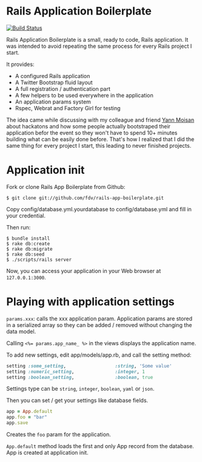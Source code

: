 Rails Application Boilerplate
=============================

[![Build Status](https://travis-ci.org/fdv/rails-app-boilerplate.png)](https://travis-ci.org/fdv/rails-app-boilerplate)

Rails Application Boilerplate is a small, ready to code, Rails application. It was intended to avoid repeating the same process for every Rails project I start.

It provides:

* A configured Rails application 
* A Twitter Bootstrap fluid layout
* A full registration / authentication part
* A few helpers to be used everywhere in the application
* An application params system
* Rspec, Webrat and Factory Girl for testing

The idea came while discussing with my colleague and friend [Yann Moisan](https://github.com/YannMoisan) about hackatons and how some people actually bootstraped their application befor the event so they won't have to spend 10+ minutes building what can be easily done before. That's how I realized that I did the same thing for every project I start, this leading to never finished projects.

# Application init

Fork or clone Rails App Boilerplate from Github:

    $ git clone git://github.com/fdv/rails-app-boilerplate.git

Copy config/database.yml.yourdatabase to config/database.yml and fill in your credential.

Then run:

    $ bundle install
    $ rake db:create
    $ rake db:migrate
    $ rake db:seed
    $ ./scripts/rails server

Now, you can access your application in your Web browser at `127.0.0.1:3000`.

# Playing with application settings

`params.xxx`: calls the xxx application param. Application params are stored in a serialized array so they can be added / removed without changing the data model.

Calling `<%= params.app_name_ %>` in the views displays the application name.

To add new settings, edit app/models/app.rb, and call the setting method:

```ruby
setting :some_setting,                  :string, 'Some value'
setting :numeric_setting,               :integer, 1
setting :boolean_setting,               :boolean, true
```

Settings type can be `string`, `integer`, `boolean`, `yaml` or `json`.

Then you can set / get your settings like database fields.

```ruby
app = App.default
app.foo = "bar"
app.save
```

Creates the `foo` param for the application.

`App.default` method loads the first and only App record from the database. App is created at application init.

